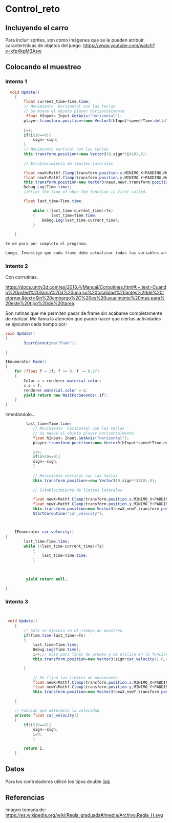 # Control_reto

## Incluyendo el carro
Para incluir sprites, son como imágenes que se le pueden atribuir características de objetos del juego.
https://www.youtube.com/watch?v=xfp4kpM3Asw

## Colocando el muestreo

### Intento 1

```C#
  void Update()
    {
        float current_time=Time.time;
        // Movimiento  horizontal con las teclas
        // Se mueve el objeto player horizontalmente
         float hInput= Input.GetAxis("Horizontal");
        player.transform.position+=new Vector3(hInput*speed*Time.deltaTime,0,0);
        
        i++;
        if(i%10==0){
            sign=-sign;
        }
        // Movimiento vertical con las teclas
        this.transform.position+=new Vector3(0,sign*(i%10),0);
        
        // Establecimiento de límites laterales

        float newX=Mathf.Clamp(transform.position.x,MINIMO_X+PADDING,MAXIMO_X-PADDING);
        float newY=Mathf.Clamp(transform.position.y,MINIMO_Y+PADDING,MAXIMO_Y-PADDING);
        this.transform.position=new Vector3(newX,newY,transform.position.z);
        Debug.Log(Time.time);
        //Print the time of when the function is first called.

        float last_time=Time.time;
        
            while ((last_time-current_time)<Ts)
            {       last_time=Time.time;
                Debug.Log(last_time-current_time);
            }
        
    }

Se me para por completo el programa.

Luego, Investigo que cada frame debe actualizar todas las variables antes de ser cambiado.

```

### Intento 2

Con corrutinas.

https://docs.unity3d.com/es/2018.4/Manual/Coroutines.html#:~:text=Cuando%20usted%20llama%20a%20una,su%20totalidad%20antes%20de%20retornar.&text=Sin%20embargo%2C%20es%20usualmente%20mas,para%20este%20tipo%20de%20tarea.

Son rutinas que me permiten pasar de frame sin acabarse completamente de realizar. Me llama la atención que puedo hacer que ciertas actividades se ejecuten cada tiempo por:

```C#
void Update()
{
        StartCoroutine("Fade");
    
}

IEnumerator Fade() 
{
    for (float f = 1f; f >= 0; f -= 0.1f) 
    {
        Color c = renderer.material.color;
        c.a = f;
        renderer.material.color = c;
        yield return new WaitForSeconds(.1f);
    }
}
```
Intentándolo...
```C#
         last_time=Time.time;
            // Movimiento  horizontal con las teclas
            // Se mueve el objeto player horizontalmente
            float hInput= Input.GetAxis("Horizontal");
            player.transform.position+=new Vector3(hInput*speed*Time.deltaTime,0,0);

            i++;
            if(i%10==0){
            sign=-sign;
            }   
            
            // Movimiento vertical con las teclas
            this.transform.position+=new Vector3(0,sign*(i%10),0);
            
            // Establecimiento de límites laterales

            float newX=Mathf.Clamp(transform.position.x,MINIMO_X+PADDING,MAXIMO_X-PADDING);
            float newY=Mathf.Clamp(transform.position.y,MINIMO_Y+PADDING,MAXIMO_Y-PADDING);
            this.transform.position=new Vector3(newX,newY,transform.position.z);
            StartCoroutine("car_velocity");



    IEnumerator car_velocity() 
{
        last_time=Time.time;
        while ((last_time-current_time)<Ts)
            {       
                last_time=Time.time;
            }    

        
         
         yield return null;

}
```

### Intento 3

```C#


 void Update()
    {
        // Solo se ejecuta en el tiempo de muestreo
        if(Time.time-last_time>=Ts)
        {   
            last_time=Time.time;
            Debug.Log(Time.time);
            i++;// Solo para fines de prueba y se utiliza en la función car_velocity()
            this.transform.position=new Vector3(sign*car_velocity(),0,0);

        }

            // Se fijan los límites de movimiento
            float newX=Mathf.Clamp(transform.position.x,MINIMO_X+PADDING,MAXIMO_X-PADDING);
            float newY=Mathf.Clamp(transform.position.y,MINIMO_Y+PADDING,MAXIMO_Y-PADDING);
            this.transform.position=new Vector3(newX,newY,transform.position.z);
        
    }

    // Función que determina la velocidad
    private float car_velocity()
    {
        if(i%10==0){
            sign=-sign;
            i=0;
            }   

        return i;
    }

```


## Datos

Para los controladores utilicé los tipos double [link](https://docs.microsoft.com/en-us/dotnet/csharp/language-reference/builtin-types/floating-point-numeric-types)
 


## Referencias

Imágen tomada de: https://es.wikipedia.org/wiki/Regla_graduada#/media/Archivo:Regla_H.svg

